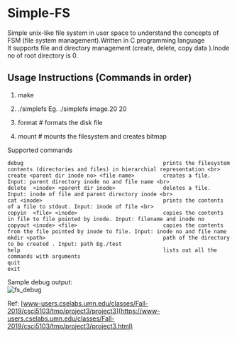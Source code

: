 # Simple-FS
Simple unix-like file system in user space to understand the concepts of FSM (file system management).Written in C programming language <br>
It supports file and directory management (create, delete, copy data ).Inode no of root directory is 0. 

## Usage Instructions (Commands in order)
1. make
2. ./simplefs <diskfile> <no of blocks in diskfile>
Eg. ./simplefs image.20 20

3. format              # formats the disk file
4. mount               # mounts the filesystem and creates bitmap

Supported commands<br>
```
debug                                            prints the filesystem contents (directories and files) in hierarchial representation <br>
create <parent dir inode no> <file name>         creates a file. Input: parent directory inode no and file name <br>
delete  <inode> <parent dir inode>               deletes a file. Input: inode of file and parent directory inode <br>
cat <inode>                                      prints the contents of a file to stdout. Input: inode of file <br>
copyin  <file> <inode>                           copies the contents in file to file pointed by inode. Input: filename and inode no
copyout <inode> <file>                           copies the contents from the file pointed by inode to file. Input: inode no and file name
mkdir <path>                                     path of the directory to be created . Input: path Eg./test
help                                             lists out all the commands with arguments
quit
exit
```
Sample debug output:<br>
![fs_debug](https://user-images.githubusercontent.com/40365086/175609584-172063e3-cdba-4019-855f-00d9d19f29cb.png)

Ref: [www-users.cselabs.umn.edu/classes/Fall-2019/csci5103/tmp/project3/project3](https://www-users.cselabs.umn.edu/classes/Fall-2019/csci5103/tmp/project3/project3.html)





